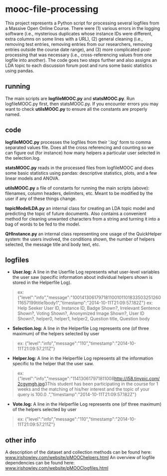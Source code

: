 # mooc-file-processing
This project represents a Python script for processing several logfiles from a Massive Open Online Course.
There were (1) various errors in the logging software (i.e., mysterious duplicates whose instance IDs were different, extra columns on some lines with a URL), (2) general cleaning (i.e., removing test entries, removing entries from our researchers, removing entries outside the course date range), and (3) more complicated post-processing that was necessary (i.e., cross-referencing values from one logfile into another). The code goes two steps further and also assigns an LDA topic to each discussion forum post and runs some basic statistics using pandas.

## running
The main scripts are **logfileMOOC.py** and **statsMOOC.py**. Run logfileMOOC.py first, then statsMOOC.py. If you encounter errors you may want to check **utilsMOOC.py** to ensure all the constants are properly named.

## code
**logfileMOOC.py** processes the logfiles from their '.log' form to comma separated values file. Does all the cross referencing and counting so we can figure out (for instance) how many helpers a particular user selected in the selection.log.

**statsMOOC.py** reads in the processed files from logfileMOOC and does some basic statistics using pandas: descriptive statistics, plots, and a few linear models and ANOVA.

**utilsMOOC.py** a file of constants for running the main scripts (above): filenames, column headers, delimiters, etc. Meant to be modified by the user if any of these things change.

**topicModelLDA.py** an internal class for creating an LDA topic model and predicting the topic of future documents. Also contains a convenient method for cleaning unwanted characters from a string and turning it into a bag of words to be fed to the model.

**QHInstance.py** an internal class representing one usage of the QuickHelper system: the users involved, the conditions shown, the number of helpers selected, the message title and body text, etc.

## logfiles
- **User.log:** A line in the Userfile Log represents what user-level variables the user saw (specific information about individual helpers shown is stored in the Helperfile Log).
> ex: {"level":"info","message":"<DELIMITER>100<DELIMITER>1413061797181100<DELIMITER>1<DELIMITER>0<DELIMITER>1<DELIMITER>1<DELIMITER>0<DELIMITER>1833503<DELIMITER>2512601<DELIMITER>1657199<DELIMITER>title1<DELIMITER>body1<DELIMITER>","timestamp":"2014-10-11T21:09:57.182Z"}
> ex: Help Seeker User ID, Instance ID, Badge Shown?, Irrelevant Sentence Shown?, Voting Shown?, Anonymized Image Shown?, User ID Shown?, helper0, helper1, helper2, Question title, Question body
- **Selection.log:** A line in the Helperfile Log represents one (of three maximum) of the helpers selected by user
> ex: {"level":"info","message":"<DELIMITER>11<DELIMITER>0<DELIMITER>","timestamp":"2014-10-11T21:09:57.211Z"}
- **Helper.log:** A line in the Helperfile Log represents all the information specific to the helper that the user saw.
> ex: {"level":"info","message":"<DELIMITER>1<DELIMITER>1413061797181100<DELIMITER>8<DELIMITER>http://i58.tinypic.com/2cgymgh.jpg<DELIMITER>3<DELIMITER>This student has been participating in the course for 1 weeks and the matching of his/her interest and the topic of your query is 100.0 .<DELIMITER>","timestamp":"2014-10-11T21:09:57.182Z"}
- **Vote.log:** A line in the Helperfile Log represents one (of three maximum) of the helpers selected by user
> ex: {"level":"info","message":"<DELIMITER>11<DELIMITER>0<DELIMITER>","timestamp":"2014-10-11T21:09:57.211Z"}

## other info
A description of the dataset and collection methods can be found here: www.irishowley.com/website/pMOOChelpers.html
An overview of logfile dependencies can be found here: www.irishowley.com/website/pMOOClogfiles.html

